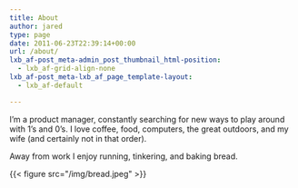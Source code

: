 ```yaml
---
title: About
author: jared
type: page
date: 2011-06-23T22:39:14+00:00
url: /about/
lxb_af-post_meta-admin_post_thumbnail_html-position:
  - lxb_af-grid-align-none
lxb_af-post_meta-lxb_af_page_template-layout:
  - lxb_af-default

---
```

I&#8217;m a product manager, constantly searching for new ways to play around with 1&#8217;s and 0&#8217;s. I love coffee, food, computers, the great outdoors, and my wife (and certainly not in that order).

Away from work I enjoy running, tinkering, and baking bread.

{{< figure src="/img/bread.jpeg" >}}
